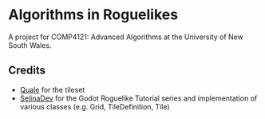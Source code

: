# Algorithms in Roguelikes

A project for COMP4121: Advanced Algorithms at the University of New South Wales.

## Credits

- [Quale](https://imgur.com/a/uHx4k) for the tileset
- [SelinaDev](https://github.com/SelinaDev/Godot-Roguelike-Tutorial) for the Godot Roguelike Tutorial series and implementation of various classes (e.g. Grid, TileDefinition, Tile)
